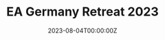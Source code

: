 ---
title: EA Germany Retreat 2023

event: EA Germany Retreat

summary: In August, I attended the EA Germany retreat 2023 and made some new connections.

date: '2023-08-04T00:00:00Z'
date_end: '2023-08-06T00:00:00Z'
all_day: true

tags: [EA]

links:
url_code: ''
url_pdf: ''
url_slides: ''
url_video: ''
---